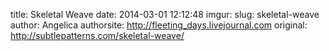title: Skeletal Weave
date: 2014-03-01 12:12:48
imgur: 
slug: skeletal-weave
author: Angelica
authorsite: http://fleeting_days.livejournal.com
original: http://subtlepatterns.com/skeletal-weave/
